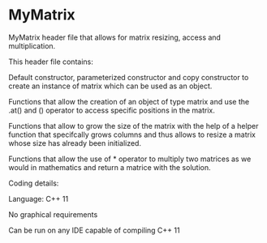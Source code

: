 # MyMatrix
MyMatrix header file that allows for matrix resizing, access and multiplication.

This header file contains:
  
  Default constructor, parameterized constructor and copy constructor to create an 
instance of matrix which can be used as an object.
  
  Functions that allow the creation of an object of type matrix and use the .at() 
and () operator to access specific positions in the matrix.

  Functions that allow to grow the size of the matrix with the help of a helper 
function that specifcally grows columns and thus allows to resize a matrix whose 
size has already been initialized.

  Functions that allow the use of * operator to multiply two matrices as we would
in mathematics and return a matrice with the solution.

Coding details:

Language: C++ 11

No graphical requirements

Can be run on any IDE capable of compiling C++ 11

  

  

